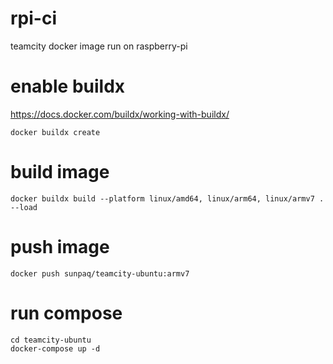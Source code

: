 # rpi-ci
teamcity docker image run on raspberry-pi

# enable buildx

https://docs.docker.com/buildx/working-with-buildx/

```
docker buildx create

```

# build image

```
docker buildx build --platform linux/amd64, linux/arm64, linux/armv7 . --load
```

# push image

```
docker push sunpaq/teamcity-ubuntu:armv7
```

# run compose

```
cd teamcity-ubuntu
docker-compose up -d
```
